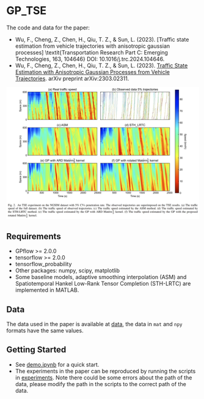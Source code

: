 # GP_TSE
The code and data for the paper:
- Wu, F., Cheng, Z., Chen, H., Qiu, T. Z., & Sun, L. (2023). [Traffic state estimation from vehicle trajectories with anisotropic gaussian processes] \textit{Transportation Research Part C: Emerging Technologies, 163, 104646} DOI: 10.1016/j.trc.2024.104646. 
- Wu, F., Cheng, Z., Chen, H., Qiu, T. Z., & Sun, L. (2023). [Traffic State Estimation with Anisotropic Gaussian Processes from Vehicle Trajectories](https://arxiv.org/abs/2303.02311). arXiv preprint arXiv:2303.02311.

![image](data//intro.png)

## Requirements
- GPflow >= 2.0.0
- tensorflow >= 2.0.0
- tensorflow_probability
- Other packages: numpy, scipy, matplotlib
- Some baseline models, adaptive smoothing interpolation (ASM) and Spatiotemporal Hankel Low-Rank Tensor Completion (STH-LRTC) are implemented in MATLAB.

## Data
The data used in the paper is available at [data](data//), the data in `mat` and `npy` formats have the same values.

## Getting Started
- See [demo.ipynb](demo.ipynb) for a quick start.
- The experiments in the paper can be reproduced by running the scripts in [experiments](experiments//). Note there could be some errors about the path of the data, please modify the path in the scripts to the correct path of the data.


